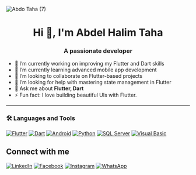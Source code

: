 <!-- <p align="center">
  Visitor count<br>
  <img src="https://profile-counter.glitch.me/abdelhalim-taha/count.svg" />
</p> -->
![Abdo Taha (7)](https://github.com/user-attachments/assets/a2d68092-4840-49b3-9fb0-4e21eabcd1a3)

<h1 align="center">Hi 👋, I'm Abdel Halim Taha</h1>
<h3 align="center">A passionate developer</h3>

- 🔭 I’m currently working on improving my Flutter and Dart skills  
- 🌱 I’m currently learning advanced mobile app development  
- 👯 I’m looking to collaborate on Flutter-based projects  
- 🤝 I’m looking for help with mastering state management in Flutter  
- 💬 Ask me about **Flutter, Dart**  
- ⚡ Fun fact: I love building beautiful UIs with Flutter.

---


### 🛠️ Languages and Tools

[![Flutter](https://img.icons8.com/ios-filled/100/000000/flutter.png)](https://flutter.dev/)
[![Dart](https://img.icons8.com/color/48/dart.png)](https://dart.dev/)
[![Android](https://img.icons8.com/color/48/android-os.png)](https://developer.android.com/)
[![Python](https://www.python.org/static/community_logos/python-powered-w-100x40.png)](https://www.python.org/)
[![SQL Server](https://svgrepo.com/show/303229/microsoft-sql-server-logo.svg)](https://www.microsoft.com/en-us/sql-server)
[![Visual Basic](https://upload.wikimedia.org/wikipedia/commons/8/87/VB.NET_Logo.svg)](https://learn.microsoft.com/en-us/dotnet/visual-basic/)





Connect with me
---
[![LinkedIn](https://img.icons8.com/color/48/000000/linkedin.png)](https://www.linkedin.com/in/abdelhalim-taha)
[![Facebook](https://img.icons8.com/color/48/000000/facebook-new.png)](https://www.facebook.com/abdo.taha.abu.hamid)
[![Instagram](https://img.icons8.com/fluency/48/000000/instagram-new.png)](https://www.instagram.com/abdo.taha.abu.hamid?igsh=MXZyZW51ZDg2Ynk5bw==)
[![WhatsApp](https://img.icons8.com/color/48/000000/whatsapp--v1.png)](https://wa.me/201125055647)
